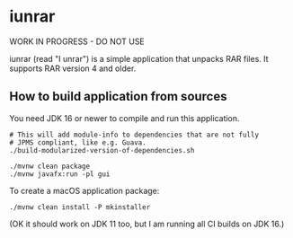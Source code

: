 # iunrar

WORK IN PROGRESS - DO NOT USE

iunrar (read "I unrar") is a simple application that unpacks RAR files.
It supports RAR version 4 and older.

## How to build application from sources

You need JDK 16 or newer to compile and run this application.
```
# This will add module-info to dependencies that are not fully
# JPMS compliant, like e.g. Guava.
./build-modularized-version-of-dependencies.sh

./mvnw clean package
./mvnw javafx:run -pl gui
```

To create a macOS application package:
```
./mvnw clean install -P mkinstaller
```

(OK it should work on JDK 11 too, but I am running all CI builds on JDK 16.)

